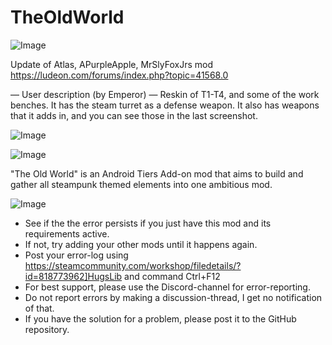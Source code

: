# TheOldWorld

![Image](https://i.imgur.com/buuPQel.png)

Update of Atlas, APurpleApple, MrSlyFoxJrs mod
https://ludeon.com/forums/index.php?topic=41568.0

— User description (by Emperor) —
Reskin of T1-T4, and some of the work benches.
It has the steam turret as a defense weapon.
It also has weapons that it adds in, and you can see those in the last screenshot.

![Image](https://i.imgur.com/pufA0kM.png)

	
![Image](https://i.imgur.com/Z4GOv8H.png)


"The Old World" is an Android Tiers Add-on mod that aims to build and gather all steampunk themed elements into one ambitious mod.


![Image](https://i.imgur.com/PwoNOj4.png)



-  See if the the error persists if you just have this mod and its requirements active.
-  If not, try adding your other mods until it happens again.
-  Post your error-log using https://steamcommunity.com/workshop/filedetails/?id=818773962]HugsLib and command Ctrl+F12
-  For best support, please use the Discord-channel for error-reporting.
-  Do not report errors by making a discussion-thread, I get no notification of that.
-  If you have the solution for a problem, please post it to the GitHub repository.



